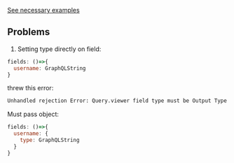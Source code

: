[See necessary examples](https://drive.google.com/drive/u/0/folders/0B6Ys-9_Te2cFNktOU3VwSzA1VWs)


## Problems

1. Setting type directly on field:

```js
fields: ()=>{
  username: GraphQLString
}
```

threw this error:

```sh
Unhandled rejection Error: Query.viewer field type must be Output Type but got: undefined
```

Must pass object:

```js
fields: ()=>{
  username: {
    type: GraphQLString
  }
}
```
